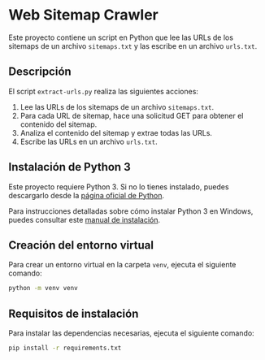 # Web Sitemap Crawler

Este proyecto contiene un script en Python que lee las URLs de los sitemaps de un archivo `sitemaps.txt` y las escribe en un archivo `urls.txt`.

## Descripción

El script `extract-urls.py` realiza las siguientes acciones:

1. Lee las URLs de los sitemaps de un archivo `sitemaps.txt`.
2. Para cada URL de sitemap, hace una solicitud GET para obtener el contenido del sitemap.
3. Analiza el contenido del sitemap y extrae todas las URLs.
4. Escribe las URLs en un archivo `urls.txt`.

## Instalación de Python 3

Este proyecto requiere Python 3. Si no lo tienes instalado, puedes descargarlo desde la [página oficial de Python](https://www.python.org/downloads/).

Para instrucciones detalladas sobre cómo instalar Python 3 en Windows, puedes consultar este [manual de instalación](https://misterdigital.es/instalando-python-3-en-windows/).

## Creación del entorno virtual

Para crear un entorno virtual en la carpeta `venv`, ejecuta el siguiente comando:

```bash
python -m venv venv
```

## Requisitos de instalación

Para instalar las dependencias necesarias, ejecuta el siguiente comando:

```bash
pip install -r requirements.txt
```